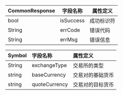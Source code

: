 | CommonResponse | 字段名称  | 属性定义   |
| -------------- | --------- | ---------- |
| bool           | isSuccess | 成功标识符 |
| String         | errCode   | 错误代码   |
| String         | errMsg    | 错误信息   |


| Symbol | 字段名称      | 属性定义         |
|:-------|:--------------|:-----------------|
| String | exchangeType  | 交易所的类型     |
| string | baseCurrency  | 交易对的基础货币 |
| string | quoteCurrency | 交易对的目标货币 |
